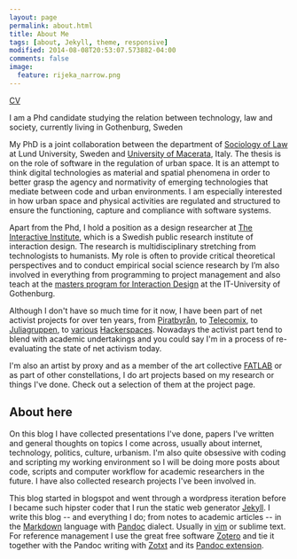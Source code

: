 ```yaml
---
layout: page
permalink: about.html
title: About Me
tags: [about, Jekyll, theme, responsive]
modified: 2014-08-08T20:53:07.573882-04:00
comments: false
image:
  feature: rijeka_narrow.png
---
```


[CV](http://files.magnu.se/MagnusCV.pdf)

I am a Phd candidate studying the relation between technology, law and society, currently living in Gothenburg, Sweden

My PhD is a joint collaboration between the department of [Sociology of Law](http://www.soclaw.lu.se/magnus-eriksson) at Lund University, Sweden and [University of Macerata](http://www.unimc.it/en), Italy. The thesis is on the role of software in the regulation of urban space. It is an attempt to think digital technologies as material and spatial phenomena in order to better grasp the agency and normativity of emerging technologies that mediate between code and urban environments. I am especially interested in how urban space and physical activities are regulated and structured to ensure the functioning, capture and compliance with software systems.

Apart from the Phd, I hold a position as a design researcher at [The Interactive Institute](https://www.tii.se/people/magnus-eriksson), which is a Swedish public research institute of interaction design. The research is multidisciplinary stretching from technologists to humanists. My role is often to provide critical theoretical perspectives and to conduct empirical social science research by I’m also involved in everything from programming to project management and also teach at the [masters program for Interaction Design](http://ixdcth.se/) at the IT-University of Gothenburg.

Although I don't have so much time for it now, I have been part of net activist projects for over ten years, from [Piratbyrån](http://en.wikipedia.org/wiki/Piratbyr%C3%A5n), to [Telecomix](http://en.wikipedia.org/wiki/Telecomix), to [Juliagruppen](https://twitter.com/Juliagruppen), to [various](http://forskningsavd.se/) [Hackerspaces](http://gbg.hackerspace.se/). Nowadays the activist part tend to blend with academic undertakings and you could say I'm in a process of re-evaluating the state of net activism today.

I'm also an artist by proxy and as a member of the art collective [FATLAB](http://fffff.at/) or as part of other constellations, I do art projects based on my research or things I've done. Check out a selection of them at the project page.

## About here

On this blog I have collected presentations I've done, papers I've written and general thoughts on topics I come across, usually about internet, technology, politics, culture, urbanism.  I'm also quite obsessive with coding and scripting my working environment so I will be doing more posts about code, scripts and computer workflow for academic researchers  in the future. I have also collected research projects I've been involved in.

This blog started in blogspot and went through a wordpress iteration before I became such hipster coder that I run the static web generator [Jekyll](http://jekyllrb.com/). I write this blog -- and everything I do; from notes to academic articles -- in the [Markdown](http://daringfireball.net/projects/markdown/)  language with [Pandoc](http://johnmacfarlane.net/pandoc/README.html) dialect. Usually in [vim](https://github.com/blay/dotfiles/blob/master/vimrc) or sublime text. For reference management I use the great free software [Zotero](https://www.zotero.org/magnu.se) and tie it together with the Pandoc writing with [Zotxt](https://bitbucket.org/egh/zotxt) and its [Pandoc extension](https://pypi.python.org/pypi/pandoc-zotxt/0.1.11).
